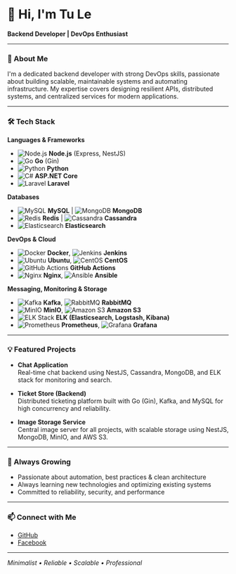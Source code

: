 # 👋 Hi, I'm Tu Le

**Backend Developer | DevOps Enthusiast**

---

### 🚀 About Me

I'm a dedicated backend developer with strong DevOps skills, passionate about building scalable, maintainable systems and automating infrastructure. My expertise covers designing resilient APIs, distributed systems, and centralized services for modern applications.

---

### 🛠️ Tech Stack

**Languages & Frameworks**  
- ![Node.js](https://img.shields.io/badge/-Node.js-339933?logo=node.js&logoColor=white) **Node.js** (Express, NestJS)  
- ![Go](https://img.shields.io/badge/-Go-00ADD8?logo=go&logoColor=white) **Go** (Gin)  
- ![Python](https://img.shields.io/badge/-Python-3776AB?logo=python&logoColor=white) **Python**  
- ![C#](https://img.shields.io/badge/-ASP.NET_Core-512BD4?logo=dotnet&logoColor=white) **ASP.NET Core**  
- ![Laravel](https://img.shields.io/badge/-Laravel-FF2D20?logo=laravel&logoColor=white) **Laravel**  

**Databases**  
- ![MySQL](https://img.shields.io/badge/-MySQL-4479A1?logo=mysql&logoColor=white) **MySQL** | ![MongoDB](https://img.shields.io/badge/-MongoDB-47A248?logo=mongodb&logoColor=white) **MongoDB**  
- ![Redis](https://img.shields.io/badge/-Redis-DC382D?logo=redis&logoColor=white) **Redis** | ![Cassandra](https://img.shields.io/badge/-Cassandra-1287B1?logo=apache-cassandra&logoColor=white) **Cassandra**  
- ![Elasticsearch](https://img.shields.io/badge/-Elasticsearch-005571?logo=elasticsearch&logoColor=white) **Elasticsearch**

**DevOps & Cloud**  
- ![Docker](https://img.shields.io/badge/-Docker-2496ED?logo=docker&logoColor=white) **Docker**, ![Jenkins](https://img.shields.io/badge/-Jenkins-D24939?logo=jenkins&logoColor=white) **Jenkins**  
- ![Ubuntu](https://img.shields.io/badge/-Ubuntu-E95420?logo=ubuntu&logoColor=white) **Ubuntu**, ![CentOS](https://img.shields.io/badge/-CentOS-262577?logo=centos&logoColor=white) **CentOS**  
- ![GitHub Actions](https://img.shields.io/badge/-GitHub_Actions-2088FF?logo=github-actions&logoColor=white) **GitHub Actions**  
- ![Nginx](https://img.shields.io/badge/-Nginx-009639?logo=nginx&logoColor=white) **Nginx**, ![Ansible](https://img.shields.io/badge/-Ansible-EE0000?logo=ansible&logoColor=white) **Ansible**

**Messaging, Monitoring & Storage**  
- ![Kafka](https://img.shields.io/badge/-Kafka-231F20?logo=apache-kafka&logoColor=white) **Kafka**, ![RabbitMQ](https://img.shields.io/badge/-RabbitMQ-FF6600?logo=rabbitmq&logoColor=white) **RabbitMQ**  
- ![MinIO](https://img.shields.io/badge/-MinIO-C82E1E?logo=minio&logoColor=white) **MinIO**, ![Amazon S3](https://img.shields.io/badge/-Amazon_S3-569A31?logo=amazon-aws&logoColor=white) **Amazon S3**  
- ![ELK Stack](https://img.shields.io/badge/-ELK-005571?logo=elastic-stack&logoColor=white) **ELK (Elasticsearch, Logstash, Kibana)**  
- ![Prometheus](https://img.shields.io/badge/-Prometheus-E6522C?logo=prometheus&logoColor=white) **Prometheus**, ![Grafana](https://img.shields.io/badge/-Grafana-F46800?logo=grafana&logoColor=white) **Grafana**  

---

### 💡 Featured Projects

- **Chat Application**  
  Real-time chat backend using NestJS, Cassandra, MongoDB, and ELK stack for monitoring and search.

- **Ticket Store (Backend)**  
  Distributed ticketing platform built with Go (Gin), Kafka, and MySQL for high concurrency and reliability.

- **Image Storage Service**  
  Central image server for all projects, with scalable storage using NestJS, MongoDB, MinIO, and AWS S3.

---

### 🌱 Always Growing

- Passionate about automation, best practices & clean architecture  
- Always learning new technologies and optimizing existing systems  
- Committed to reliability, security, and performance

---

### 📫 Connect with Me

- [GitHub](https://github.com/tule75)
- [Facebook](https://www.facebook.com/tu050)

---

_Minimalist • Reliable • Scalable • Professional_
